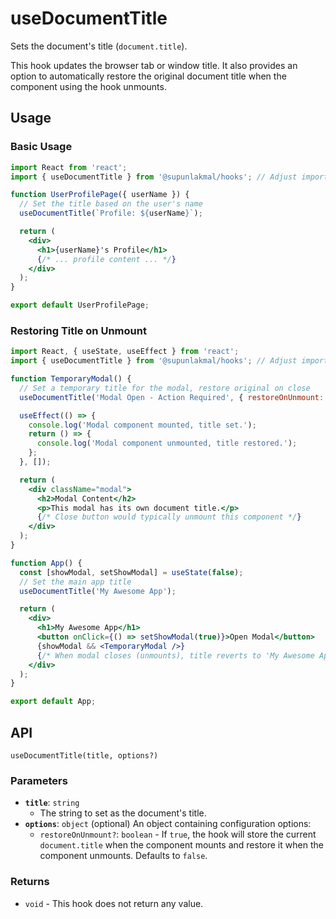 # useDocumentTitle

Sets the document's title (`document.title`).

This hook updates the browser tab or window title. It also provides an option to automatically restore the original document title when the component using the hook unmounts.

## Usage

### Basic Usage

```jsx
import React from 'react';
import { useDocumentTitle } from '@supunlakmal/hooks'; // Adjust import path

function UserProfilePage({ userName }) {
  // Set the title based on the user's name
  useDocumentTitle(`Profile: ${userName}`);

  return (
    <div>
      <h1>{userName}'s Profile</h1>
      {/* ... profile content ... */}
    </div>
  );
}

export default UserProfilePage;
```

### Restoring Title on Unmount

```jsx
import React, { useState, useEffect } from 'react';
import { useDocumentTitle } from '@supunlakmal/hooks'; // Adjust import path

function TemporaryModal() {
  // Set a temporary title for the modal, restore original on close
  useDocumentTitle('Modal Open - Action Required', { restoreOnUnmount: true });

  useEffect(() => {
    console.log('Modal component mounted, title set.');
    return () => {
      console.log('Modal component unmounted, title restored.');
    };
  }, []);

  return (
    <div className="modal">
      <h2>Modal Content</h2>
      <p>This modal has its own document title.</p>
      {/* Close button would typically unmount this component */}
    </div>
  );
}

function App() {
  const [showModal, setShowModal] = useState(false);
  // Set the main app title
  useDocumentTitle('My Awesome App');

  return (
    <div>
      <h1>My Awesome App</h1>
      <button onClick={() => setShowModal(true)}>Open Modal</button>
      {showModal && <TemporaryModal />}
      {/* When modal closes (unmounts), title reverts to 'My Awesome App' */}
    </div>
  );
}

export default App;
```

## API

`useDocumentTitle(title, options?)`

### Parameters

-   **`title`**: `string`
    -   The string to set as the document's title.
-   **`options`**: `object` (optional)
    An object containing configuration options:
    -   `restoreOnUnmount?`: `boolean` - If `true`, the hook will store the current `document.title` when the component mounts and restore it when the component unmounts. Defaults to `false`.

### Returns

-   `void` - This hook does not return any value.
